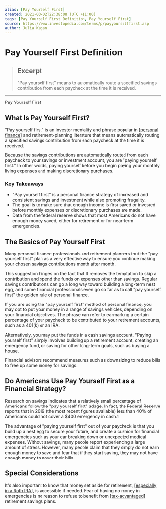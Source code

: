 ```yaml
---
alias: [Pay Yourself First]
created: 2021-03-02T22:38:08 (UTC +11:00)
tags: [Pay Yourself First Definition, Pay Yourself First]
source: https://www.investopedia.com/terms/p/payyourselffirst.asp
author: Julia Kagan
---
```


# Pay Yourself First Definition

> ## Excerpt
> "Pay yourself first" means to automatically route a specified savings contribution from each paycheck at the time it is received.

---

Pay Yourself First
## What Is Pay Yourself First?

"Pay yourself first" is an investor mentality and phrase popular in [[personal finance]](https://www.investopedia.com/terms/p/personalfinance.asp) and retirement-planning literature that means automatically routing a specified savings contribution from each paycheck at the time it is received.

Because the savings contributions are automatically routed from each paycheck to your savings or investment account, you are "paying yourself first." In other words, paying yourself before you begin paying your monthly living expenses and making discretionary purchases.

### Key Takeaways

-   "Pay yourself first" is a personal finance strategy of increased and consistent savings and investment while also promoting frugality.
-   The goal is to make sure that enough income is first saved or invested before monthly expenses or discretionary purchases are made.
-   Data from the federal reserve shows that most Americans do not have enough money saved, either for retirement or for near-term emergencies.

## The Basics of Pay Yourself First

Many personal finance professionals and retirement planners tout the "pay yourself first" plan as a very effective way to ensure you continue making your chosen savings contributions month after month.

This suggestion hinges on the fact that It removes the temptation to skip a contribution and spend the funds on expenses other than savings. Regular savings contributions can go a long way toward building a long-term nest egg, and some financial professionals even go so far as to call "pay yourself first" the golden rule of personal finance.

If you are using the "pay yourself first" method of personal finance, you may opt to put your money in a range of savings vehicles, depending on your financial objectives. The phrase can refer to earmarking a certain percentage of your paycheck to be contributed to your retirement accounts, such as a 401(k) or an IRA.

Alternatively, you may put the funds in a cash savings account. "Paying yourself first" simply involves building up a retirement account, creating an emergency fund, or saving for other long-term goals, such as buying a house.

Financial advisors recommend measures such as downsizing to reduce bills to free up some money for savings.

## Do Americans Use Pay Yourself First as a Financial Strategy?

Research on savings indicates that a relatively small percentage of Americans follow the "pay yourself first" adage. In fact, the Federal Reserve reports that in 2019 (the most recent figures available) less than 40% of Americans could not cover a $400 emergency in cash.1

The advantage of "paying yourself first" out of your paycheck is that you build up a nest egg to secure your future, and create a cushion for financial emergencies such as your car breaking down or unexpected medical expenses. Without savings, many people report experiencing a large amount of stress. However, many people claim that they simply do not earn enough money to save and fear that if they start saving, they may not have enough money to cover their bills.

## Special Considerations

It's also important to know that money set aside for retirement, [[especially in a Roth IRA]](https://www.investopedia.com/articles/personal-finance/040714/how-use-your-roth-ira-emergency-fund.asp), is accessible if needed. Fear of having no money in emergencies is no reason to refuse to benefit from [[tax-advantaged]](https://www.investopedia.com/terms/t/tax-advantaged.asp) retirement savings plans.
